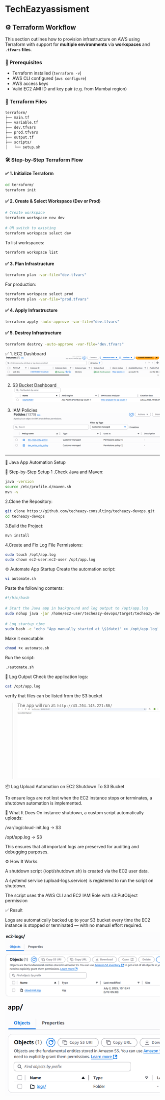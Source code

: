  # TechEazyassisment
## ⚙️ Terraform Workflow

This section outlines how to provision infrastructure on AWS using Terraform with support for **multiple environments** via **workspaces** and **`.tfvars` files**.

### 📌 Prerequisites

* Terraform installed (`terraform -v`)
* AWS CLI configured (`aws configure`)
* AWS access keys 
* Valid EC2 AMI ID and key pair (e.g. from Mumbai region)

### 📁 Terraform Files

```
terraform/
├── main.tf
├── variable.tf
├── dev.tfvars
├── prod.tfvars
├── output.tf
├── scripts/
│   └── setup.sh
```

### 🛠️ Step-by-Step Terraform Flow

#### ✅ 1. Initialize Terraform

```bash
cd terraform/
terraform init
```

#### ✅ 2. Create & Select Workspace (Dev or Prod)

```bash
# Create workspace
terraform workspace new dev

# OR switch to existing
terraform workspace select dev
```

To list workspaces:

```bash
terraform workspace list
```

#### ✅ 3. Plan Infrastructure

```bash
terraform plan -var-file="dev.tfvars"
```

For production:

```bash
terraform workspace select prod
terraform plan -var-file="prod.tfvars"
```

#### ✅ 4. Apply Infrastructure

```bash
terraform apply -auto-approve -var-file="dev.tfvars"
```

#### ✅ 5.  Destroy Infrastructure

```bash
terraform destroy -auto-approve -var-file="dev.tfvars"
```
✅ 1. EC2 Dashboard
![EC2 Dashboard](images/Ec2-dashboard.png)

2. S3 Bucket Dashboard
![S3 Dashboard](images/s3-dashboard.png)

3. IAM Policies
![IAM Policies](images/iam-policies.png)
---
🚀 Java App Automation Setup

🧱 Step-by-Step Setup
1 .Check Java and Maven:
```bash
java -version
source /etc/profile.d/maven.sh
mvn -v
```
2.Clone the Repository:
```bash
git clone https://github.com/techeazy-consulting/techeazy-devops.git
cd techeazy-devops
```
3.Build the Project:
```bash
mvn install
```
4.Create and Fix Log File Permissions:
```bash
sudo touch /opt/app.log
sudo chown ec2-user:ec2-user /opt/app.log
```
⚙️ Automate App Startup
Create the automation script:
```bash
vi automate.sh
```
Paste the following contents:
```bash
#!/bin/bash

# Start the Java app in background and log output to /opt/app.log
sudo nohup java -jar /home/ec2-user/techeazy-devops/target/techeazy-devops-0.0.1-SNAPSHOT.jar > /opt/app.log 2>&1 &

# Log startup time
sudo bash -c 'echo "App manually started at \$(date)" >> /opt/app.log'
```
Make it executable:
```bash
chmod +x automate.sh
```
Run the script:
```bash
./automate.sh
```
📄 Log Output
Check the application logs:
```bash
cat /opt/app.log
```
verify that files can be listed from the S3 bucket

> The app will run at: `http://43.204.145.221:80/`
![Deployment](images/deployment2.png)

📦 Log Upload Automation on EC2 Shutdown To S3 Bucket

To ensure logs are not lost when the EC2 instance stops or terminates, a shutdown automation is implemented.

🔄 What It Does
On instance shutdown, a custom script automatically uploads:

/var/log/cloud-init.log → S3

/opt/app.log → S3

This ensures that all important logs are preserved for auditing and debugging purposes.

⚙️ How It Works

A shutdown script (/opt/shutdown.sh) is created via the EC2 user data.

A systemd service (upload-logs.service) is registered to run the script on shutdown.

The script uses the AWS CLI and EC2 IAM Role with s3:PutObject permission

✅ Result

Logs are automatically backed up to your S3 bucket every time the EC2 instance is stopped or terminated — with no manual effort required.

![EC2-logs](images/ec2-logs.png)

![App-logs](images/app-logs.png)





  
